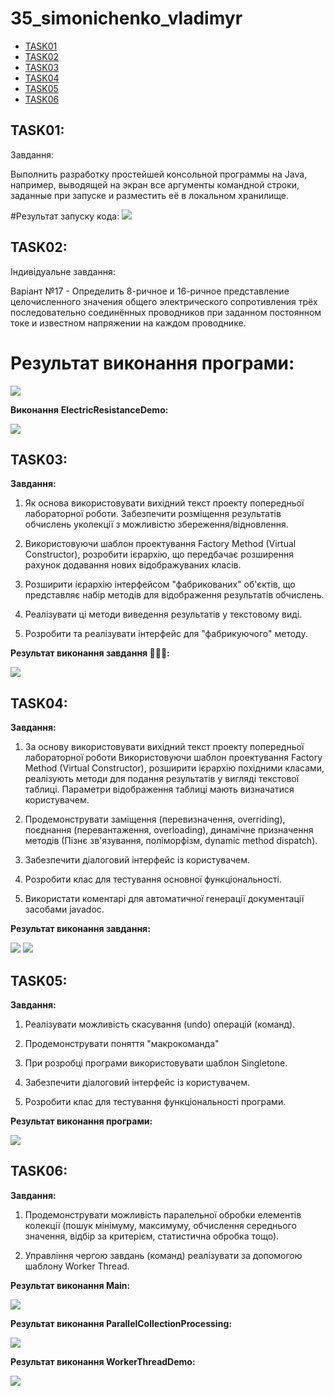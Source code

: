 # 35_simonichenko_vladimyr

+ [TASK01](#TASK01)
+ [TASK02](#TASK02)
+ [TASK03](#TASK03)
+ [TASK04](#TASK04)
+ [TASK05](#TASK05)
+ [TASK06](#TASK06)

## TASK01:
Завдання:

Выполнить разработку простейшей консольной программы на Java,
например, выводящей на экран все аргументы командной строки, заданные
при запуске и разместить её в локальном хранилище.

#Результат запуску кода:
![](Task01/Res01.png)


## TASK02:
Індивідуальне завдання:

Варіант №17 - Определить 8-ричное и 16-ричное представление целочисленного значения
общего электрического сопротивления трёх последовательно соединённых
проводников при заданном постоянном токе и известном напряжении на
каждом проводнике.

# Результат виконання програми:
![](Task02/Res02.png)

**Виконання** **ElectricResistanceDemo:**

![](Task02/Res022.png)

## TASK03:

**Завдання:**

1. Як основа використовувати вихідний текст проекту попередньої лабораторної роботи. Забезпечити розміщення результатів обчислень уколекції з можливістю збереження/відновлення.

2. Використовуючи шаблон проектування Factory Method (Virtual Constructor), розробити ієрархію, що передбачає розширення рахунок додавання
нових відображуваних класів.

3. Розширити ієрархію інтерфейсом "фабрикованих" об'єктів, що представляє набір методів для відображення результатів обчислень.

4. Реалізувати ці методи виведення результатів у текстовому виді.

5. Розробити та реалізувати інтерфейс для "фабрикуючого" методу.

**Результат виконання завдання 💫😵💫:**

![](Task03/Res03.png)

## TASK04:

**Завдання:**

1. За основу використовувати вихідний текст проекту попередньої лабораторної роботи Використовуючи шаблон проектування Factory Method
(Virtual Constructor), розширити ієрархію похідними класами, реалізують методи для подання результатів у вигляді текстової
таблиці. Параметри відображення таблиці мають визначатися користувачем.

2. Продемонструвати заміщення (перевизначення, overriding), поєднання (перевантаження, overloading), динамічне призначення методів
(Пізнє зв'язування, поліморфізм, dynamic method dispatch).

3. Забезпечити діалоговий інтерфейс із користувачем.

4. Розробити клас для тестування основної функціональності.

5. Використати коментарі для автоматичної генерації документації засобами javadoc.

**Результат виконання завдання:**

![](Task04/Res04.png) ![](Task04/Res044.png)

## TASK05:

**Завдання:**

1. Реалізувати можливість скасування (undo) операцій (команд).

2. Продемонструвати поняття "макрокоманда"

3. При розробці програми використовувати шаблон Singletone.

4. Забезпечити діалоговий інтерфейс із користувачем.

5. Розробити клас для тестування функціональності програми.

**Результат виконання програми:**

![](Task05/Res05.png)

## TASK06:

**Завдання:**

1. Продемонструвати можливість паралельної обробки елементів колекції (пошук мінімуму, максимуму, обчислення середнього значення, відбір за критерієм, статистична обробка тощо).

2. Управління чергою завдань (команд) реалізувати за допомогою шаблону Worker Thread.

**Результат виконання Main:**

![](Task06/Res061.png)

**Результат виконання ParallelCollectionProcessing:**

![](Task06/Res062.png)

**Результат виконання WorkerThreadDemo:**

![](Task06/Res063.png)
